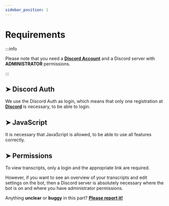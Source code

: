 ```yaml
---
sidebar_position: 1
---
```


# Requirements

:::info

Please note that you need a **[Discord Account](https://discord.com/)** and a Discord server with **ADMINISTRATOR** permissions.

:::

## ➤ Discord Auth

We use the Discord Auth as login, which means that only one registration at **[Discord](https://discord.com/)** is necessary,
to be able to login.

## ➤ JavaScript

It is necessary that JavaScript is allowed, to be able to use all features correctly.

## ➤ Permissions

To view transcripts, only a login and the appropriate link are required.

However, if you want to see an overview of your transcripts and edit settings on the bot, 
then a Discord server is absolutely necessary where the bot is on and where you have administrator permissions.

Anything **unclear** or **buggy** in this part? **[Please report it!](https://github.com/xiLight/PolliTicketDocs/issues/new/choose)**
